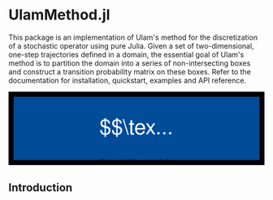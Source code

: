 # UlamMethod.jl

This package is an implementation of Ulam's method for the discretization of a stochastic operator using pure Julia. Given a set of two-dimensional, one-step trajectories defined in a domain, the essential goal of Ulam's method is to partition the domain into a series of non-intersecting boxes and construct a transition probability matrix on these boxes. Refer to the documentation for installation, quickstart, examples and API reference.

[!["Documentation link"](src/assets/docu.svg)](https://70gage70.github.io/UlamMethod.jl/)

## Introduction
